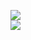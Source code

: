 [![](https://img.shields.io/badge/Made%20With-Github%20Spray-lightgrey.svg?style=for-the-badge&logo=github)](https://github.com/Annihil/github-spray#24534)  
[![](https://i.imgur.com/2DrTn0Z.gif)](https://github.com/Annihil/github-spray)